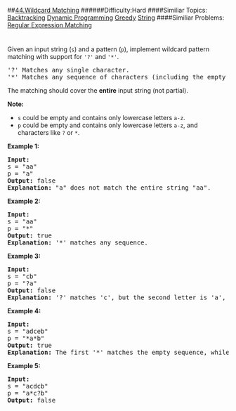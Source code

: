 ##[44.Wildcard Matching](https://leetcode.com/problems/wildcard-matching/description/ "44.Wildcard Matching")
######Difficulty:Hard
####Similiar Topics:
  [Backtracking](https://leetcode.com//tag/backtracking)  [Dynamic Programming](https://leetcode.com//tag/dynamic-programming)  [Greedy](https://leetcode.com//tag/greedy)  [String](https://leetcode.com//tag/string)
####Similiar Problems:
  [Regular Expression Matching](https://leetcode.com//problems/regular-expression-matching)
<div class="question-description__3U1T" style="padding-top: 10px;"><div><p>Given an input string (<code>s</code>) and a pattern (<code>p</code>), implement wildcard pattern matching with support for <code>'?'</code> and <code>'*'</code>.</p>

<pre>'?' Matches any single character.
'*' Matches any sequence of characters (including the empty sequence).
</pre>

<p>The matching should cover the <strong>entire</strong> input string (not partial).</p>

<p><strong>Note:</strong></p>

<ul>
	<li><code>s</code>&#160;could be empty and contains only lowercase letters <code>a-z</code>.</li>
	<li><code>p</code> could be empty and contains only lowercase letters <code>a-z</code>, and characters like <code><font face="monospace">?</font></code>&#160;or&#160;<code>*</code>.</li>
</ul>

<p><strong>Example 1:</strong></p>

<pre><strong>Input:</strong>
s = "aa"
p = "a"
<strong>Output:</strong> false
<strong>Explanation:</strong> "a" does not match the entire string "aa".
</pre>

<p><strong>Example 2:</strong></p>

<pre><strong>Input:</strong>
s = "aa"
p = "*"
<strong>Output:</strong> true
<strong>Explanation:</strong>&#160;'*' matches any sequence.
</pre>

<p><strong>Example 3:</strong></p>

<pre><strong>Input:</strong>
s = "cb"
p = "?a"
<strong>Output:</strong> false
<strong>Explanation:</strong>&#160;'?' matches 'c', but the second letter is 'a', which does not match 'b'.
</pre>

<p><strong>Example 4:</strong></p>

<pre><strong>Input:</strong>
s = "adceb"
p = "*a*b"
<strong>Output:</strong> true
<strong>Explanation:</strong>&#160;The first '*' matches the empty sequence, while the second '*' matches the substring "dce".
</pre>

<p><strong>Example 5:</strong></p>

<pre><strong>Input:</strong>
s = "acdcb"
p = "a*c?b"
<strong>Output:</strong> false
</pre>
</div></div><div> </div><div> </div><div> </div><div> </div><div> </div><div> </div><div> </div><div> </div><div> </div><div> </div><div> </div><div> </div><div> </div><div> </div><div> </div><div> </div><div> </div><div> </div><div> </div><div> </div><div> </div><div> </div><div> </div><div> </div><div> </div><div> </div><div> </div><div> </div><div> </div><div> </div><div> </div><div> </div><div> </div><div> </div><div> </div><div> </div><div> </div><div> </div><div> </div><div> </div><div> </div><div> </div><div> </div><div> </div><div> </div><div> </div><div> </div><div> </div><div> </div><div> </div><div> </div><div> </div><div> </div><div> </div><div> </div><div> </div><div> </div><div> </div><div> </div><div> </div><div> </div><div> </div><div> </div><div> </div><div> </div><div> </div><div> </div><div> </div><div> </div><div> </div><div> </div><div> </div><div> </div><div> </div><div> </div><div> </div><div> </div><div> </div><div> </div><div> </div><div> </div><div> </div><div> </div><div> </div><div> </div><div> </div><div> </div><div> </div><div> </div><div> </div><div> </div><div> </div><div> </div><div> </div><div> </div><div> </div><div> </div><div> </div><div> </div><div> </div><div> </div><div> </div><div> </div><div> </div><div> </div><div> </div><div> </div><div> </div><div> </div><div> </div><div> </div><div> </div>